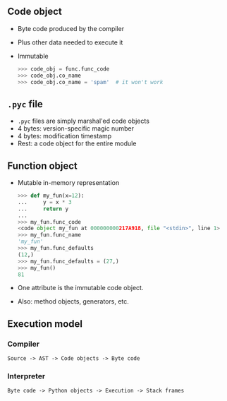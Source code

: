 ## Code object

* Byte code produced by the compiler
* Plus other data needed to execute it
* Immutable

  ```py
  >>> code_obj = func.func_code
  >>> code_obj.co_name
  >>> code_obj.co_name = 'spam'  # it won't work
  ```

## `.pyc` file

* `.pyc` files are simply marshal'ed code objects
* 4 bytes: version-specific magic number
* 4 bytes: modification timestamp
* Rest: a code object for the entire module

## Function object

* Mutable in-memory representation

  ```py
  >>> def my_fun(x=12):
  ...     y = x * 3
  ...     return y
  ...
  >>> my_fun.func_code
  <code object my_fun at 000000000217A918, file "<stdin>", line 1>
  >>> my_fun.func_name
  'my_fun'
  >>> my_fun.func_defaults
  (12,)
  >>> my_fun.func_defaults = (27,)
  >>> my_fun()
  81
  ```
* One attribute is the immutable code object.
* Also: method objects, generators, etc.

## Execution model

### Compiler

```
Source -> AST -> Code objects -> Byte code
```

### Interpreter

```
Byte code -> Python objects -> Execution -> Stack frames
```
